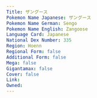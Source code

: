 ```yaml
---
﻿Title: ザングース
Pokemon Name Japanese: ザングース
Pokemon Name German: Sengo
Pokemon Name English: Zangoose
Language Card: Japanese
National Dex Number: 335
Region: Hoenn
Regional Form: false
Additional Form: false
Mega: false
Gigantamax: false
Cover: false
Link: 
Owned: 
---
```

